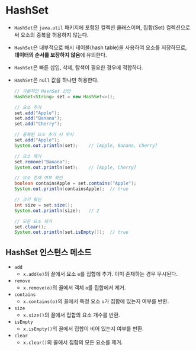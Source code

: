# HashSet

- `HashSet`은 `java.util` 패키지에 포함된 컬렉션 클래스이며, 집합(Set) 컬렉션으로써 요소의 중복을 허용하지 않는다.
- `HashSet`은 내부적으로 해시 테이블(hash table)을 사용하여 요소를 저장하므로, **데이터의 순서를 보장하지 않음**에 유의한다.
- `HashSet`은 빠른 삽입, 삭제, 탐색이 필요한 경우에 적합하다.
- `HashSet`은 `null` 값을 하나만 허용한다.

  ```java
  // 기본적인 HashSet 선언
  HashSet<String> set = new HashSet<>();

  // 요소 추가
  set.add("Apple");
  set.add("Banana");
  set.add("Cherry");

  // 중복된 요소 추가 시 무시
  set.add("Apple");
  System.out.println(set);    // [Apple, Banana, Cherry]

  // 요소 제거
  set.remove("Banana");
  System.out.println(set);    // [Apple, Cherry]

  // 요소 존재 여부 확인
  boolean containsApple = set.contains("Apple");
  System.out.println(containsApple);  // true

  // 크기 확인
  int size = set.size();
  System.out.println(size);   // 2

  // 모든 요소 제거
  set.clear();
  System.out.println(set.isEmpty());  // true
  ```

## HashSet 인스턴스 메소드

- `add`
  - `x.add(e)`의 꼴에서 요소 `e`를 집합에 추가. 이미 존재하는 경우 무시된다.
- `remove`
  - `x.remove(o)`의 꼴에서 객체 `o`를 집합에서 제거.
- `contains`
  - `x.contains(o)`의 꼴에서 특정 요소 `o`가 집합에 있는지 여부를 반환.
- `size`
  - `x.size()`의 꼴에서 집합의 요소 개수를 반환.
- `isEmpty`
  - `x.isEmpty()`의 꼴에서 집합이 비어 있는지 여부를 반환.
- `clear`
  - `x.clear()`의 꼴에서 집합의 모든 요소를 제거.

